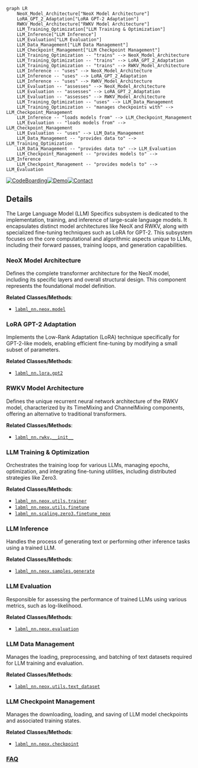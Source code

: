```mermaid
graph LR
    NeoX_Model_Architecture["NeoX Model Architecture"]
    LoRA_GPT_2_Adaptation["LoRA GPT-2 Adaptation"]
    RWKV_Model_Architecture["RWKV Model Architecture"]
    LLM_Training_Optimization["LLM Training & Optimization"]
    LLM_Inference["LLM Inference"]
    LLM_Evaluation["LLM Evaluation"]
    LLM_Data_Management["LLM Data Management"]
    LLM_Checkpoint_Management["LLM Checkpoint Management"]
    LLM_Training_Optimization -- "trains" --> NeoX_Model_Architecture
    LLM_Training_Optimization -- "trains" --> LoRA_GPT_2_Adaptation
    LLM_Training_Optimization -- "trains" --> RWKV_Model_Architecture
    LLM_Inference -- "uses" --> NeoX_Model_Architecture
    LLM_Inference -- "uses" --> LoRA_GPT_2_Adaptation
    LLM_Inference -- "uses" --> RWKV_Model_Architecture
    LLM_Evaluation -- "assesses" --> NeoX_Model_Architecture
    LLM_Evaluation -- "assesses" --> LoRA_GPT_2_Adaptation
    LLM_Evaluation -- "assesses" --> RWKV_Model_Architecture
    LLM_Training_Optimization -- "uses" --> LLM_Data_Management
    LLM_Training_Optimization -- "manages checkpoints with" --> LLM_Checkpoint_Management
    LLM_Inference -- "loads models from" --> LLM_Checkpoint_Management
    LLM_Evaluation -- "loads models from" --> LLM_Checkpoint_Management
    LLM_Evaluation -- "uses" --> LLM_Data_Management
    LLM_Data_Management -- "provides data to" --> LLM_Training_Optimization
    LLM_Data_Management -- "provides data to" --> LLM_Evaluation
    LLM_Checkpoint_Management -- "provides models to" --> LLM_Inference
    LLM_Checkpoint_Management -- "provides models to" --> LLM_Evaluation
```

[![CodeBoarding](https://img.shields.io/badge/Generated%20by-CodeBoarding-9cf?style=flat-square)](https://github.com/CodeBoarding/CodeBoarding)[![Demo](https://img.shields.io/badge/Try%20our-Demo-blue?style=flat-square)](https://www.codeboarding.org/demo)[![Contact](https://img.shields.io/badge/Contact%20us%20-%20contact@codeboarding.org-lightgrey?style=flat-square)](mailto:contact@codeboarding.org)

## Details

The Large Language Model (LLM) Specifics subsystem is dedicated to the implementation, training, and inference of large-scale language models. It encapsulates distinct model architectures like NeoX and RWKV, along with specialized fine-tuning techniques such as LoRA for GPT-2. This subsystem focuses on the core computational and algorithmic aspects unique to LLMs, including their forward passes, training loops, and generation capabilities.

### NeoX Model Architecture
Defines the complete transformer architecture for the NeoX model, including its specific layers and overall structural design. This component represents the foundational model definition.


**Related Classes/Methods**:

- <a href="https://github.com/labmlai/annotated_deep_learning_paper_implementations/blob/master/labml_nn/neox/model.py" target="_blank" rel="noopener noreferrer">`labml_nn.neox.model`</a>


### LoRA GPT-2 Adaptation
Implements the Low-Rank Adaptation (LoRA) technique specifically for GPT-2-like models, enabling efficient fine-tuning by modifying a small subset of parameters.


**Related Classes/Methods**:

- <a href="https://github.com/labmlai/annotated_deep_learning_paper_implementations/blob/master/labml_nn/lora/gpt2.py" target="_blank" rel="noopener noreferrer">`labml_nn.lora.gpt2`</a>


### RWKV Model Architecture
Defines the unique recurrent neural network architecture of the RWKV model, characterized by its TimeMixing and ChannelMixing components, offering an alternative to traditional transformers.


**Related Classes/Methods**:

- <a href="https://github.com/labmlai/annotated_deep_learning_paper_implementations/blob/master/labml_nn/rwkv/__init__.py" target="_blank" rel="noopener noreferrer">`labml_nn.rwkv.__init__`</a>


### LLM Training & Optimization
Orchestrates the training loop for various LLMs, managing epochs, optimization, and integrating fine-tuning utilities, including distributed strategies like Zero3.


**Related Classes/Methods**:

- <a href="https://github.com/labmlai/annotated_deep_learning_paper_implementations/blob/master/labml_nn/neox/utils/trainer.py" target="_blank" rel="noopener noreferrer">`labml_nn.neox.utils.trainer`</a>
- <a href="https://github.com/labmlai/annotated_deep_learning_paper_implementations/blob/master/labml_nn/neox/utils/finetune.py" target="_blank" rel="noopener noreferrer">`labml_nn.neox.utils.finetune`</a>
- <a href="https://github.com/labmlai/annotated_deep_learning_paper_implementations/blob/master/labml_nn/scaling/zero3/finetune_neox.py" target="_blank" rel="noopener noreferrer">`labml_nn.scaling.zero3.finetune_neox`</a>


### LLM Inference
Handles the process of generating text or performing other inference tasks using a trained LLM.


**Related Classes/Methods**:

- <a href="https://github.com/labmlai/annotated_deep_learning_paper_implementations/blob/master/labml_nn/neox/samples/generate.py" target="_blank" rel="noopener noreferrer">`labml_nn.neox.samples.generate`</a>


### LLM Evaluation
Responsible for assessing the performance of trained LLMs using various metrics, such as log-likelihood.


**Related Classes/Methods**:

- <a href="https://github.com/labmlai/annotated_deep_learning_paper_implementations/blob/master/labml_nn/neox/evaluation" target="_blank" rel="noopener noreferrer">`labml_nn.neox.evaluation`</a>


### LLM Data Management
Manages the loading, preprocessing, and batching of text datasets required for LLM training and evaluation.


**Related Classes/Methods**:

- <a href="https://github.com/labmlai/annotated_deep_learning_paper_implementations/blob/master/labml_nn/neox/utils/text_dataset.py" target="_blank" rel="noopener noreferrer">`labml_nn.neox.utils.text_dataset`</a>


### LLM Checkpoint Management
Manages the downloading, loading, and saving of LLM model checkpoints and associated training states.


**Related Classes/Methods**:

- <a href="https://github.com/labmlai/annotated_deep_learning_paper_implementations/blob/master/labml_nn/neox/checkpoint.py" target="_blank" rel="noopener noreferrer">`labml_nn.neox.checkpoint`</a>




### [FAQ](https://github.com/CodeBoarding/GeneratedOnBoardings/tree/main?tab=readme-ov-file#faq)